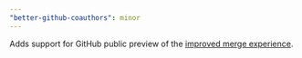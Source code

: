 ```yaml
---
"better-github-coauthors": minor
---
```


Adds support for GitHub public preview of the [improved merge experience](https://github.blog/changelog/2024-12-03-improved-pull-request-merge-experience-now-in-public-preview/).
